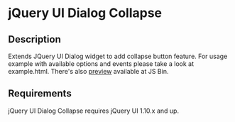 jQuery UI Dialog Collapse
=========================

Description
-----------

Extends JQuery UI Dialog widget to add collapse button feature. For usage example with available options and events please take a look at example.html. There's also [preview](http://jsbin.com/ezakes/) available at JS Bin. 

Requirements
------------

jQuery UI Dialog Collapse requires jQuery UI 1.10.x and up.

